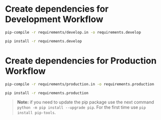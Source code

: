 # Create dependencies for Development Workflow

```sh
pip-compile -r requirements/develop.in -o requirements.develop
```

```sh
pip install -r requirements.develop
```

# Create dependencies for Production Workflow

```sh
pip-compile -r requirements/production.in -o requirements.production
```

```sh
pip install -r requirements.production
```

> **Note:** if you need to update the pip package use the next command `python -m pip install --upgrade pip`.
> For the first time use `pip install pip-tools`.

